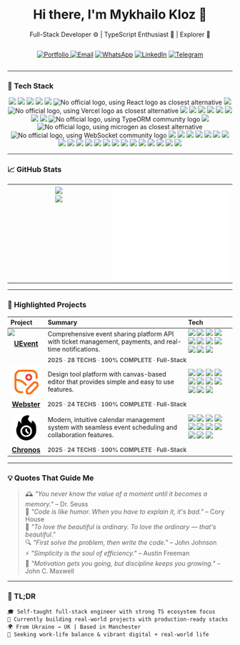 <h1 align="center">Hi there, I'm Mykhailo Kloz 👋</h1>

<p align="center">
  Full-Stack Developer ⚙️ | TypeScript Enthusiast 💙 | Explorer 🚀
</p>

<div style="display: flex; justify-content: center;">
<p align="center" style="width: 600px;">
  <a href="https://mkloz.com" target="_blank" rel="noopener noreferrer" >
    <img src="https://img.shields.io/badge/Visit%20Portfolio-mkloz.com-FFD700?style=for-the-badge&logo=firefox-browser&logoColor=black" alt="Portfolio" />
  </a>
  <a href="mailto:micha21cloz@gmail.com"><img src="https://img.shields.io/badge/Email-micha21cloz@gmail.com-EA4335?style=for-the-badge&logo=gmail&logoColor=white" alt="Email" /></a>
  <a href="https://wa.me/380994577468" target="_blank" rel="noopener noreferrer"><img src="https://img.shields.io/badge/WhatsApp-Message-25D366?style=for-the-badge&logo=whatsapp&logoColor=white" alt="WhatsApp" /></a>
  <a href="https://linkedin.com/in/mkloz" target="_blank" rel="noopener noreferrer"><img src="https://img.shields.io/badge/LinkedIn-mkloz-0A66C2?style=for-the-badge&logo=linkedin&logoColor=white" alt="LinkedIn" /></a>
  <a href="https://mkl0z.t.me" target="_blank" rel="noopener noreferrer"><img src="https://img.shields.io/badge/Telegram-@mkl0z-26A5E4?style=for-the-badge&logo=telegram&logoColor=white" alt="Telegram" /></a>
</p>
</div>

---

### 💼 Tech Stack

<p align="center">
<!-- Frontend -->
<img src="https://img.shields.io/badge/React-20232A?style=for-the-badge&logo=react&logoColor=61DAFB" />
<img src="https://img.shields.io/badge/TailwindCSS-06B6D4?style=for-the-badge&logo=tailwindcss&logoColor=white" />
<img src="https://img.shields.io/badge/Next.js-000000?style=for-the-badge&logo=nextdotjs&logoColor=white" />
<img src="https://img.shields.io/badge/Vite-646CFF?style=for-the-badge&logo=vite&logoColor=FFD62E" />
<img src="https://img.shields.io/badge/React%20Query-FF4154?style=for-the-badge&logo=reactquery&logoColor=white" />
<img src="https://img.shields.io/badge/Zustand-000000?style=for-the-badge&logo=react&logoColor=white" title="No official logo, using React logo as closest alternative" />
<img src="https://img.shields.io/badge/React%20Hook%20Form-EC5990?style=for-the-badge&logo=reacthookform&logoColor=white" />
<img src="https://img.shields.io/badge/ShadCN%2FUI-111827?style=for-the-badge&logo=vercel&logoColor=white" title="No official logo, using Vercel logo as closest alternative" />
<img src="https://img.shields.io/badge/CSS-1572B6?style=for-the-badge&logo=css3&logoColor=white" />
<img src="https://img.shields.io/badge/HTML5-E34F26?style=for-the-badge&logo=html5&logoColor=white" />
<img src="https://img.shields.io/badge/JavaScript-F7DF1E?style=for-the-badge&logo=javascript&logoColor=black" />
<img src="https://img.shields.io/badge/TypeScript-3178C6?style=for-the-badge&logo=typescript&logoColor=white" />
<!-- Backend -->
<img src="https://img.shields.io/badge/Node.js-339933?style=for-the-badge&logo=nodedotjs&logoColor=white" />
<img src="https://img.shields.io/badge/Express-000000?style=for-the-badge&logo=express&logoColor=white" />
<img src="https://img.shields.io/badge/NestJS-E0234E?style=for-the-badge&logo=nestjs&logoColor=white" />
<img src="https://img.shields.io/badge/Prisma-2D3748?style=for-the-badge&logo=prisma&logoColor=white" />
<img src="https://img.shields.io/badge/TypeORM-FF0000?style=for-the-badge&logo=typeorm&logoColor=white" title="No official logo, using TypeORM community logo" />
<img src="https://img.shields.io/badge/JWT-000000?style=for-the-badge&logo=jsonwebtokens&logoColor=white" />
<img src="https://img.shields.io/badge/Microservices-FF6F00?style=for-the-badge&logo=microgen&logoColor=white" title="No official logo, using microgen as closest alternative" />
<img src="https://img.shields.io/badge/WebSockets-010101?style=for-the-badge&logo=websocket&logoColor=white" title="No official logo, using WebSocket community logo" />
<img src="https://img.shields.io/badge/Serverless-FD5750?style=for-the-badge&logo=serverless&logoColor=white" />
<img src="https://img.shields.io/badge/Socket.IO-010101?style=for-the-badge&logo=socket.io&logoColor=white" />
<img src="https://img.shields.io/badge/gRPC-4285F4?style=for-the-badge&logo=grpc&logoColor=white" />
<!-- Database -->
<img src="https://img.shields.io/badge/PostgreSQL-4169E1?style=for-the-badge&logo=postgresql&logoColor=white" />
<img src="https://img.shields.io/badge/MySQL-4479A1?style=for-the-badge&logo=mysql&logoColor=white" />
<img src="https://img.shields.io/badge/Redis-DC382D?style=for-the-badge&logo=redis&logoColor=white" />
<img src="https://img.shields.io/badge/MongoDB-47A248?style=for-the-badge&logo=mongodb&logoColor=white" />
<!-- DevOps -->
<img src="https://img.shields.io/badge/Docker-2496ED?style=for-the-badge&logo=docker&logoColor=white" />
<img src="https://img.shields.io/badge/GitHub%20Actions-2088FF?style=for-the-badge&logo=githubactions&logoColor=white" />
<img src="https://img.shields.io/badge/AWS-FF9900?style=for-the-badge&logo=amazonaws&logoColor=white" />
<img src="https://img.shields.io/badge/Azure-0078D4?style=for-the-badge&logo=microsoftazure&logoColor=white" />
<img src="https://img.shields.io/badge/Vercel-000000?style=for-the-badge&logo=vercel&logoColor=white" />
<img src="https://img.shields.io/badge/Terraform-7B42BC?style=for-the-badge&logo=terraform&logoColor=white" />
<img src="https://img.shields.io/badge/Ansible-EE0000?style=for-the-badge&logo=ansible&logoColor=white" />
<img src="https://img.shields.io/badge/Nginx-009639?style=for-the-badge&logo=nginx&logoColor=white" />
<img src="https://img.shields.io/badge/Linux-FCC624?style=for-the-badge&logo=linux&logoColor=black" />
<!-- Tools -->
<img src="https://img.shields.io/badge/Git-F05032?style=for-the-badge&logo=git&logoColor=white" />
<img src="https://img.shields.io/badge/Prettier-F7B93E?style=for-the-badge&logo=prettier&logoColor=white" />
<img src="https://img.shields.io/badge/ESLint-4B32C3?style=for-the-badge&logo=eslint&logoColor=white" />
<img src="https://img.shields.io/badge/Jest-C21325?style=for-the-badge&logo=jest&logoColor=white" />
<img src="https://img.shields.io/badge/Swagger-85EA2D?style=for-the-badge&logo=swagger&logoColor=black" />
</p>

---

### 📈 GitHub Stats

<table border="0" style="width:100%;">
  <tr>
    <td width="42%" valign="top" style="text-align:center; padding:5px; padding-bottom:0;">
      <img src="https://github-readme-stats.vercel.app/api?username=mkloz&show_icons=true&theme=tokyonight&hide_border=true" width="100%" />
      <br/>
      <img src="https://github-readme-stats.vercel.app/api/top-langs/?username=mkloz&layout=compact&theme=tokyonight&hide_border=true" width="100%" />
    </td>
    <td width="50%" valign="top" style="text-align:center; padding:5px; padding-bottom:0;">
      <img src="https://raw.githubusercontent.com/mkloz/metrics/master/metrics.svg?username=mkloz&theme=tokyonight" width="100%" />
    </td>
  </tr>
</table>

---

### 📌 Highlighted Projects

<table width="100%" align="center" style="width:100%; min-width:100%;">
  <thead>
    <tr>
      <th align="left">Project</th>
      <th align="left">Summary</th>
      <th align="left">Tech</th>
    </tr>
  </thead>
  <tbody>
    <!-- UEvent -->
    <tr>
      <td rowspan="2" style="vertical-align:top; text-align:center;">
        <a href="https://github.com/mkloz/uevent-frontend" style="display:block;">
          <div style="width:120%; display:block; margin-left:-10%;">
            <img src="https://raw.githubusercontent.com/mkloz/uevent-frontend/main/public/logo.svg" style="width:100%; max-width:100px; margin:0 auto; display:block;" />
          </div>
          <div align="center" style="margin-top:0.5em; font-weight:bold; font-size:1.1em;">
            UEvent
          </div>
        </a>
      </td>
      <td>Comprehensive event sharing platform API with ticket management, payments, and real-time notifications.</td>
      <td>
        <img src="https://img.shields.io/badge/NestJS-E0234E?style=flat-square&logo=nestjs&logoColor=white" />
        <img src="https://img.shields.io/badge/React-20232A?style=flat-square&logo=react&logoColor=61DAFB" />
        <img src="https://img.shields.io/badge/PostgreSQL-4169E1?style=flat-square&logo=postgresql&logoColor=white" />
        <img src="https://img.shields.io/badge/TypeScript-3178C6?style=flat-square&logo=typescript&logoColor=white" />
        <img src="https://img.shields.io/badge/Prisma-2D3748?style=flat-square&logo=prisma&logoColor=white" />
        <img src="https://img.shields.io/badge/Stripe-635BFF?style=flat-square&logo=stripe&logoColor=white" />
        <img src="https://img.shields.io/badge/Redis-DC382D?style=flat-square&logo=redis&logoColor=white" />
        <img src="https://img.shields.io/badge/AWS S3-569A31?style=flat-square&logo=amazonaws&logoColor=white" />
        <img src="https://img.shields.io/badge/Docker-2496ED?style=flat-square&logo=docker&logoColor=white" />
        <img src="https://img.shields.io/badge/TailwindCSS-06B6D4?style=flat-square&logo=tailwindcss&logoColor=white" />
        <img src="https://img.shields.io/badge/+18%20more-grey?style=flat-square" />
      </td>
    </tr>
    <tr>
      <td colspan="2" style="font-size:13px; color:#555;">
        <b>2025</b> · <b>28 TECHS</b> · <b>100% COMPLETE</b> · <b>Full-Stack</b>
      </td>
    </tr>
    <!-- Webster -->
    <tr>
      <td rowspan="2" style="vertical-align:top; text-align:center;">
        <a href="https://github.com/mkloz/webster-frontend" style="display:block;">
          <div style="width:100%; display:block;">
            <img src="https://raw.githubusercontent.com/mkloz/webster-frontend/main/public/logo.svg" style="width:100%; max-width:80px; margin:0 auto; display:block;" />
          </div>
          <div align="center" style="margin-top:0.5em; font-weight:bold; font-size:1.1em;">
            Webster
          </div>
        </a>
      </td>
      <td>Design tool platform with canvas-based editor that provides simple and easy to use features.</td>
      <td>
        <img src="https://img.shields.io/badge/React-20232A?style=flat-square&logo=react&logoColor=61DAFB" />
        <img src="https://img.shields.io/badge/Konva-0081CB?style=flat-square&logo=konva&logoColor=white" />
        <img src="https://img.shields.io/badge/NestJS-E0234E?style=flat-square&logo=nestjs&logoColor=white" />
        <img src="https://img.shields.io/badge/PostgreSQL-4169E1?style=flat-square&logo=postgresql&logoColor=white" />
        <img src="https://img.shields.io/badge/TypeScript-3178C6?style=flat-square&logo=typescript&logoColor=white" />
        <img src="https://img.shields.io/badge/Prisma-2D3748?style=flat-square&logo=prisma&logoColor=white" />
        <img src="https://img.shields.io/badge/Redis-DC382D?style=flat-square&logo=redis&logoColor=white" />
        <img src="https://img.shields.io/badge/AWS S3-569A31?style=flat-square&logo=amazonaws&logoColor=white" />
        <img src="https://img.shields.io/badge/Docker-2496ED?style=flat-square&logo=docker&logoColor=white" />
        <img src="https://img.shields.io/badge/TailwindCSS-06B6D4?style=flat-square&logo=tailwindcss&logoColor=white" />
        <img src="https://img.shields.io/badge/+14%20more-grey?style=flat-square" />
      </td>
    </tr>
    <tr>
      <td colspan="2" style="font-size:13px; color:#555;">
        <b>2025</b> · <b>24 TECHS</b> · <b>100% COMPLETE</b> · <b>Full-Stack</b>
      </td>
    </tr>
    <!-- Chronos -->
    <tr>
      <td rowspan="2" style="vertical-align:top; text-align:center;">
        <a href="https://github.com/mkloz/chronos-frontend" style="display:block;">
          <div align="center">
            <img src="https://raw.githubusercontent.com/mkloz/chronos-frontend/main/public/logo.svg" width="60" style="padding-top:7px;" />
          </div>
          <div align="center" style="margin-top:0.5em; font-weight:bold; font-size:1.1em;">
            Chronos
          </div>
        </a>
      </td>
      <td>Modern, intuitive calendar management system with seamless event scheduling and collaboration features.</td>
      <td>
        <img src="https://img.shields.io/badge/React-20232A?style=flat-square&logo=react&logoColor=61DAFB" />
        <img src="https://img.shields.io/badge/NestJS-E0234E?style=flat-square&logo=nestjs&logoColor=white" />
        <img src="https://img.shields.io/badge/PostgreSQL-4169E1?style=flat-square&logo=postgresql&logoColor=white" />
        <img src="https://img.shields.io/badge/TypeScript-3178C6?style=flat-square&logo=typescript&logoColor=white" />
        <img src="https://img.shields.io/badge/Prisma-2D3748?style=flat-square&logo=prisma&logoColor=white" />
        <img src="https://img.shields.io/badge/Redis-DC382D?style=flat-square&logo=redis&logoColor=white" />
        <img src="https://img.shields.io/badge/AWS S3-569A31?style=flat-square&logo=amazonaws&logoColor=white" />
        <img src="https://img.shields.io/badge/Docker-2496ED?style=flat-square&logo=docker&logoColor=white" />
        <img src="https://img.shields.io/badge/TailwindCSS-06B6D4?style=flat-square&logo=tailwindcss&logoColor=white" />
        <img src="https://img.shields.io/badge/Day.js-FF2D20?style=flat-square&logo=dayjs&logoColor=white" />
        <img src="https://img.shields.io/badge/+15%20more-grey?style=flat-square" />
      </td>
    </tr>
    <tr>
      <td colspan="2" style="font-size:13px; color:#555;">
        <b>2025</b> · <b>24 TECHS</b> · <b>100% COMPLETE</b> · <b>Full-Stack</b>
      </td>
    </tr>
  </tbody>
</table>

---

### 💡 Quotes That Guide Me

> 🕰️ _"You never know the value of a moment until it becomes a memory."_ – Dr. Seuss  
> 💬 _"Code is like humor. When you have to explain it, it's bad."_ – Cory House  
> 💖 _"To love the beautiful is ordinary. To love the ordinary — that's beautiful."_  
> 🔍 _"First solve the problem, then write the code."_ – John Johnson  
> ⚡ _"Simplicity is the soul of efficiency."_ – Austin Freeman  
> 🌱 _"Motivation gets you going, but discipline keeps you growing."_ – John C. Maxwell

---

### 🧠 TL;DR

```txt
🎓 Self-taught full-stack engineer with strong TS ecosystem focus
💼 Currently building real-world projects with production-ready stacks
🌍 From Ukraine → UK | Based in Manchester
🧘 Seeking work-life balance & vibrant digital + real-world life
```
